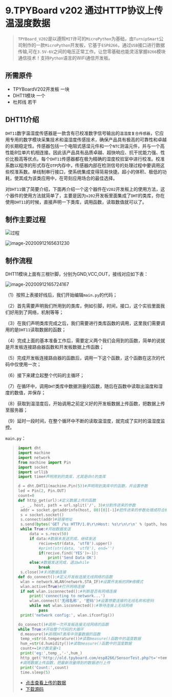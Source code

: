 # 9.TPYBoard v202 通过HTTP协议上传温湿度数据

> `TPYBoard_V202`是以遵照`MIT`许可的`MicroPython`为基础，由`TurnipSmart`公司制作的一款`MicroPython`开发板，它基于`ESP8266`，通过`USB`接口进行数据传输,可在`3.5V-6V`之间的电压正常工作。让您零基础也能灵活掌握`8266`模块通信技术！支持`Python`语言的WiFi通信开发板。

## 所需原件

- TPYBoardV202开发板 一块
- DHT11模块 一个
- 杜邦线 若干

## DHT11介绍

`DHT11`数字温湿度传感器是一款含有已校准数字信号输出的`温湿度复合传感器`，它应用专用的数字模块采集技术和温湿度传感技术，确保产品具有极高的可靠性和卓越的长期稳定性。传感器包括一个电阻式感湿元件和一个`NTC`测温元件，并与一个高性能8位单片机相连接。因此该产品具有品质卓越、超快响应、抗干扰能力强、性价比极高等优点。每个`DHT11`传感器都在极为精确的湿度校验室中进行校准。校准系数以程序的形式存在`OTP`内存中，传感器内部在检测信号的处理过程中要调用这些校准系数。单线制串行接口，使系统集成变得简易快捷。超小的体积、极低的功耗，使其成为该类应用中，在苛刻应用场合的最佳选择。

对`DHT11`做了简要介绍，下面再介绍一个这个器件在`V202`开发板上的使用方法，这个器件的使用方法就简单了，主要是因为`v202`开发板里面集成了`DHT`的类库，你在使用`DHT11`的时候，直接声明一下类库，调用函数，读取数值就可以了。

## 制作主要过程

![过程](https://gitee.com/zr001/writeimges/raw/master/images/1493349856713838.png)

![image-20200912165631230](https://gitee.com/zr001/writeimges/raw/master/images/image-20200912165631230.png)

## 制作流程

DHT11模块上面有三根针脚，分别为GND,VCC,OUT，接线对应如下表：

![image-20200912165724167](https://gitee.com/zr001/writeimges/raw/master/images/image-20200912165724167.png)

（1）按照上表接好线后，我们开始编辑`main.py`的代码；

（2）首先需要声明我们所用到的类库，例如引脚，时间，接口，这个实验里面我们好用到了网络，机制等等；

（3）在我们声明类库完成之后，我们需要进行类库函数的调用，这里我们需要调用的是`DHT11`读取数据的函数；

（4）完成上面的基本准备工作后，需要定义两个我们会用到的函数，简单的说就是开发板连接路由器函数和开发板数据上传函数；

（5）完成开发板连接路由器的函数后，调用一下这个函数，这个函数在这次的代码中仅使用一次；

（6）接下来建立起整个代码的主循环；

（7）在循环中，调用`DHT`类库中数据测量的函数，随后在函数中读取出温度和湿度的数值，并保存；

（8）获取到温湿度后，开始调用之前定义好的开发板数据上传函数，把数据上传至服务器；

（9）延时一段时间，在整个循环中不断的读取温湿度，就完成了实时的温湿度监控。

`main.py`：

> ```python
> import dht
> import machine
> import network
> from machine import Pin
> import socket
> import urllib
> import time#声明用到的类库，尤其是dht的类库
> 
> d = dht.DHT11(machine.Pin(5))#声明用到类库中的函数，并设置参数
> led = Pin(2, Pin.OUT)
> count=0
> def http_get(url):#定义数据上传的函数
>  _, _, host, path = url.split('/', 3)#分割传进来的参数
>  addr = socket.getaddrinfo(host, 80)[0][-1]#把传进来的参数处理成符合格式的地址
>  s = socket.socket()
>  s.connect(addr)#链接地址
>  s.send(bytes('GET /%s HTTP/1.0\r\nHost: %s\r\n\r\n' % (path, host), 'utf8'))#向链接的地址发送数据
>  while True:#开始数据发送
>      data = s.recv(50)
>      if data:#数据未发送完成，继续发送
>          recive=str(data, 'utf8').upper()
>          #print(str(data, 'utf8'), end='')
>          if(recive.find('YES')>-1):
>              print('Send Data OK')
>      else:#数据发送完成，退出while
>          break
>  s.close()#关闭数据连接
> def do_connect():#定义开发板连接无线网络的函数
>  wlan = network.WLAN(network.STA_IF)#设置开发板的网#络模式
>  wlan.active(True)#打开网络连接
>  if not wlan.isconnected():#判断是否有网络连接
>      print('connecting to network...')
>      wlan.connect('无线名称', '密码')#设置想要连接的无线名称和密码
>      while not wlan.isconnected():#等待连接上无线网络
>          pass
>  print('network config:', wlan.ifconfig())
> 
> do_connect()#调用一次开发板连接无线网络的函数
> while True:#开始整个代码的大循环
>  d.measure()#调用DHT类库中测量数据的函数
>  temp_=str(d.temperature())#读取measure()函数中的温度数据
>  hum_=str(d.humidity())#读取measure()函数中的湿度数据
>  count+=1#计数变量+1
>  print('eg:',temp_,'-',hum_)
>  http_get('http://old.tpyboard.com/esp8266/SensorTest.php?t='+temp_+'&h='+hum_+'')
>  #调用数据上传函数，把最新测量得到的数据进行上传
>  print('Count:',count)
>  time.sleep(5)
> ```
>
> - [点击查看上传的数据](http://old.tpyboard.com/esp8266/SensorData.php)
> - [下载源码](https://github.com/TPYBoard/TPYBoard-v202)